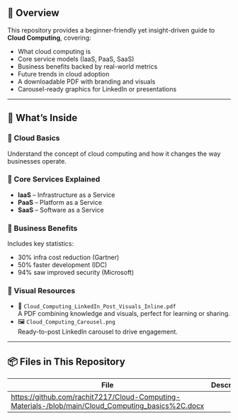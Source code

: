 ## 📘 Overview

This repository provides a beginner-friendly yet insight-driven guide to **Cloud Computing**, covering:

- What cloud computing is
- Core service models (IaaS, PaaS, SaaS)
- Business benefits backed by real-world metrics
- Future trends in cloud adoption
- A downloadable PDF with branding and visuals
- Carousel-ready graphics for LinkedIn or presentations

---

## 📄 What’s Inside

### 🔹 Cloud Basics
Understand the concept of cloud computing and how it changes the way businesses operate.

### 🔹 Core Services Explained
- **IaaS** – Infrastructure as a Service
- **PaaS** – Platform as a Service
- **SaaS** – Software as a Service

### 🔹 Business Benefits
Includes key statistics:
- 30% infra cost reduction (Gartner)
- 50% faster development (IDC)
- 94% saw improved security (Microsoft)

### 🔹 Visual Resources
- 📄 `Cloud_Computing_LinkedIn_Post_Visuals_Inline.pdf`  
  A PDF combining knowledge and visuals, perfect for learning or sharing.
- 🖼️ `Cloud_Computing_Carousel.png`  
  Ready-to-post LinkedIn carousel to drive engagement.

---

## 📦 Files in This Repository

| File | Description |
|------|-------------|
| https://github.com/rachit7217/Cloud-Computing-Materials-/blob/main/Cloud_Computing_basics%2C.docx |
